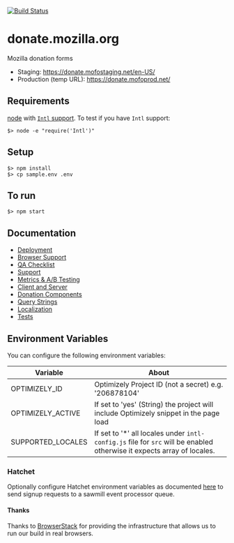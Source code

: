 [![Build Status](https://travis-ci.org/mozilla/donate.mozilla.org.svg?branch=master)](https://travis-ci.org/mozilla/donate.mozilla.org)

# donate.mozilla.org
Mozilla donation forms

* Staging: https://donate.mofostaging.net/en-US/
* Production (temp URL): https://donate.mofoprod.net/

## Requirements

[node](https://nodejs.org/) with [`Intl` support](https://github.com/joyent/node/wiki/Intl).  To test if you have `Intl` support:

```
$> node -e "require('Intl')"
```

## Setup

```
$> npm install
$> cp sample.env .env
```

## To run

```
$> npm start
```

## Documentation

- [Deployment](docs/Deployment.md)
- [Browser Support](docs/Browser_Support.md)
- [QA Checklist](docs/QA_Checklist.md)
- [Support](docs/Support.md)
- [Metrics & A/B Testing](docs/Metrics.md)
- [Client and Server](docs/Client_Server.md)
- [Donation Components](docs/Donation_Components.md)
- [Query Strings](docs/Query_Strings.md)
- [Localization](docs/Localization.md)
- [Tests](docs/Tests.md)

## Environment Variables

You can configure the following environment variables:

|Variable|About|
|--------|-----|
| OPTIMIZELY_ID | Optimizely Project ID (not a secret) e.g. '206878104' |
| OPTIMIZELY_ACTIVE | If set to 'yes' (String) the project will include Optimizely snippet in the page load |
| SUPPORTED_LOCALES | If set to '*' all locales under `intl-config.js` file for `src` will be enabled otherwise it expects array of locales.

### Hatchet

Optionally configure Hatchet environment variables as documented [here](https://github.com/jbuck/hatchet) to send signup requests to a sawmill event processor queue.

#### Thanks

Thanks to [BrowserStack](https://www.browserstack.com/) for providing the infrastructure that allows us to run our build in real browsers.
